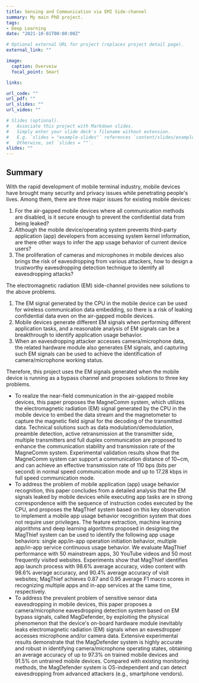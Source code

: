 ```yaml
---
title: Sensing and Communication via EMI Side-channel
summary: My main PhD project.
tags:
- Deep Learning
date: "2021-10-01T00:00:00Z"

# Optional external URL for project (replaces project detail page).
external_link: ""

image:
  caption: Overveiw
  focal_point: Smart

links:

url_code: ""
url_pdf: ""
url_slides: ""
url_video: ""

# Slides (optional).
#   Associate this project with Markdown slides.
#   Simply enter your slide deck's filename without extension.
#   E.g. `slides = "example-slides"` references `content/slides/example-slides.md`.
#   Otherwise, set `slides = ""`.
slides: ""
---
```




## Summary

With the rapid development of mobile terminal industry, mobile devices have brought many security and privacy issues while penetrating people's lives. Among them, there are three major issues for existing mobile devices: 
1. For the air-gapped mobile devices where all communication methods are disabled, is it secure enough to prevent the confidential data from being leaked? 
2. Although the mobile device/operating system prevents third-party application (app) developers from accessing system kernel information, are there other ways to infer the app usage behavior of current device users? 
3. The proliferation of cameras and microphones in mobile devices also brings the risk of eavesdropping from various attackers, how to design a trustworthy eavesdropping detection technique to identify all eavesdropping attacks?

The electromagnetic radiation (EM) side-channel provides new solutions to the above problems. 
1. The EM signal generated by the CPU in the mobile device can be used for wireless communication data embedding, so there is a risk of leaking confidential data even on the air-gapped mobile devices.
2. Mobile devices generate different EM signals when performing different application tasks, and a reasonable analysis of EM signals can be a breakthrough to identify application usage behavior.
3. When an eavesdropping attacker accesses camera/microphone data, the related hardware module also generates EM signals, and capturing such EM signals can be used to achieve the identification of camera/microphone working status.

Therefore, this project uses the EM signals generated when the mobile device is running as a bypass channel and proposes solutions to three key problems. 
- To realize the near-field communication in the air-gapped  mobile devices, this paper proposes the MagneComm system, which utilizes the electromagnetic radiation (EM) signal generated by the CPU in the mobile device to embed the data stream and the magnetometer to capture the magnetic field signal for the decoding of the transmitted data. Technical solutions such as data modulation/demodulation, preamble detection, active retransmission at the transmitter side, multiple transmitters and full duplex communication are proposed to enhance the communication stability and transmission rate of the MagneComm system. Experimental validation results show that the MagneComm system can support a communication distance of $10$~cm, and can achieve an effective transmission rate of 110 bps (bits per second) in normal speed communication mode and up to 17.28 kbps in full speed communication mode. 
- To address the problem of mobile application (app) usage behavior recognition, this paper concludes from a detailed analysis that the EM signals leaked by mobile devices while executing app tasks are in strong correspondence with the sequence of instruction codes executed by the CPU, and proposes the MagThief system based on this key observation to implement a mobile app usage behavior recognition system that does not require user privileges. The feature extraction, machine learning algorithms and deep learning algorithms proposed in designing the MagThief system can be used to identify the following app usage behaviors: single app/in-app operation initiation behavior, multiple app/in-app service continuous usage behavior. We evaluate MagThief performance with 50 mainstream apps, 30 YouTube videos and 50 most frequently visited websites. Experiments show that MagThief identifies app launch process with 98.6% average accuracy, video content with 98.6% average accuracy, and 90.4% average accuracy of visit websites; MagThief achieves 0.87 and 0.95 average F1 macro scores in recognizing multiple apps and in-app services at the same time, respectively. 
- To address the prevalent problem of sensitive sensor data eavesdropping in mobile devices, this paper proposes a camera/microphone eavesdropping detection system based on EM bypass signals, called MagDefender, by exploiting the physical phenomenon that the device's on-board hardware module inevitably leaks electromagnetic radiation (EM) signals when an eavesdropper accesses microphone and/or camera data. Extensive experimental results demonstrate that the MagDefender system is highly accurate and robust in identifying camera/microphone operating states, obtaining an average accuracy of up to 97.3% on trained mobile devices and 91.5% on untrained mobile devices. Compared with existing monitoring methods, the MagDefender system is OS-independent and can detect eavesdropping from advanced attackers (e.g., smartphone vendors).

